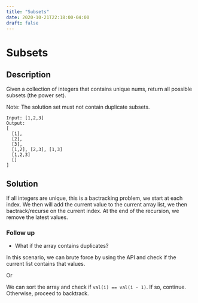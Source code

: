 ```yaml
---
title: "Subsets"
date: 2020-10-21T22:18:00-04:00
draft: false
---
```


# Subsets
## Description
Given a collection of integers that contains unique nums, return all possible subsets (the power set).

Note: The solution set must not contain duplicate subsets.

```
Input: [1,2,3]
Output:
[
  [1],
  [2],
  [3],
  [1,2], [2,3], [1,3]
  [1,2,3]
  []
]
```

## Solution
If all integers are unique, this is a bactracking problem, we start at each index. We then will add the current value to the current array list, we then bactrack/recurse on the current index. At the end of the recursion, we remove the latest values.

### Follow up
- What if the array contains duplicates?

In this scenario, we can brute force by using the API and check if the current list contains that values.

Or

We can sort the array and check if `val(i) == val(i - 1)`. If so, continue. Otherwise, proceed to backtrack.



